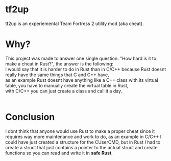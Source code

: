 # tf2up
tf2up is an experiemental Team Fortress 2 utility mod (aka cheat).

# Why?
This project was made to answer one single question: "How hard is it to make a cheat in Rust?", the answer is the following: <br/>
I would say that it is harder to do in Rust than in C/C++ because Rust doesnt really have the same things that C and C++ have, <br/>
as an example Rust doesnt have anything like a C++ class with its virtual table, you have to manually create the virtual table in Rust, <br/>
with C/C++ you can just create a class and call it a day.<br/>
<br/>

# Conclusion
I dont think that anyone would use Rust to make a proper cheat since it requires way more maintenance and work to do, as an example in C/C++ I could have just created a structure for the CUserCMD, but in Rust I had to create a struct that just contains a pointer to the actual struct and create functions so you can read and write it in **safe Rust**.
